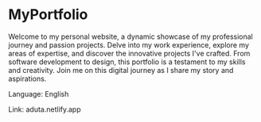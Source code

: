 
# MyPortfolio

Welcome to my personal website, a dynamic showcase of my professional journey and passion projects. Delve into my work experience, explore my areas of expertise, and discover the innovative projects I've crafted. From software development to design, this portfolio is a testament to my skills and creativity. Join me on this digital journey as I share my story and aspirations.

Language: English

Link: aduta.netlify.app
